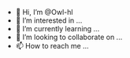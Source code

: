 - 👋 Hi, I’m @Owl-hl
- 👀 I’m interested in ...
- 🌱 I’m currently learning ...
- 💞️ I’m looking to collaborate on ...
- 📫 How to reach me ...

<!---
Owl-hl/Owl-hl is a ✨ special ✨ repository because its `README.md` (this file) appears on your GitHub profile.
You can click the Preview link to take a look at your changes.
--->

